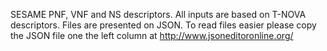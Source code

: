 SESAME PNF, VNF and NS descriptors. All inputs are based on T-NOVA descriptors. Files are presented on JSON. To read files easier please copy the JSON file one the left column at http://www.jsoneditoronline.org/
